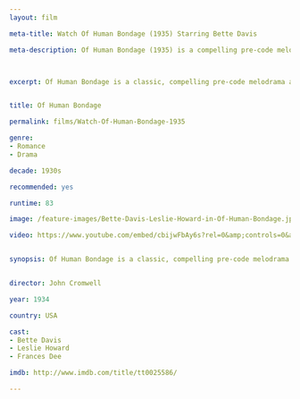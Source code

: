 ```yaml
---
layout: film

meta-title: Watch Of Human Bondage (1935) Starring Bette Davis

meta-description: Of Human Bondage (1935) is a compelling pre-code melodrama about love and obsession. Widely considered as the movie that made Bette Davis a star.



excerpt: Of Human Bondage is a classic, compelling pre-code melodrama about love and obsession, directed by John Cromwell. A young man is attracted to an unfeeling waitress who may eventually destroy them both. Bette Davis larger than life persona makes this film widely considered as the movie that made her a star.


title: Of Human Bondage

permalink: films/Watch-Of-Human-Bondage-1935

genre:
- Romance
- Drama

decade: 1930s

recommended: yes

runtime: 83

image: /feature-images/Bette-Davis-Leslie-Howard-in-Of-Human-Bondage.jpg

video: https://www.youtube.com/embed/cbijwFbAy6s?rel=0&amp;controls=0&amp;showinfo=0


synopsis: Of Human Bondage is a classic, compelling pre-code melodrama about love and obsession, directed by John Cromwell. A young man is attracted to an unfeeling waitress who may eventually destroy them both. Bette Davis larger than life persona makes this film widely considered as the movie that made her a star.


director: John Cromwell

year: 1934

country: USA

cast:
- Bette Davis
- Leslie Howard
- Frances Dee

imdb: http://www.imdb.com/title/tt0025586/

---
```


